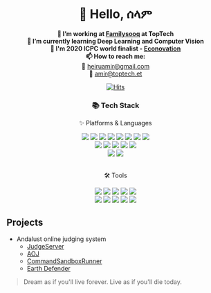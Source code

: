 <!-- 
<div align="center">
  <img src="https://capsule-render.vercel.app/api?type=waving&color=auto&height=100&section=header&text=Maestr.oh's%20Hub&fontSize=50" />
</div> -->

<h1 align="center">👋 Hello, ሰላም</h1>



<p align="center">
  <strong>🔭 I’m working at <a href="https://familysooq.com">Familysooq</a> at TopTech</strong><br>
  <strong>🌱 I’m currently learning Deep Learning and Computer Vision</strong><br>
  <strong>👯 I'm 2020 ICPC world finalist - <a href="https://github.com/JNU-econovation">Econovation</a></strong><br>
  <strong>📫 How to reach me:</strong><br>
  📧 <a href="mailto:heiruamir@gmail.com">heiruamir@gmail.com</a><br>
  📧 <a href="mailto:amir@toptech.et">amir@toptech.et</a>
</p>
<div align=center>
  
[![Hits](https://hits.seeyoufarm.com/api/count/incr/badge.svg?url=https%3A%2F%2Fgithub.com%2FDodant&count_bg=%238BBBF1&title_bg=%23555555&icon=github.svg&icon_color=%23FFFFFF&title=today+%2F+total&edge_flat=false)](https://hits.seeyoufarm.com)

</div>

<div align=center>
	<h3>📚 Tech Stack</h3>
	<p>✨ Platforms & Languages</p>
</div>
<div align="center">
  <img src="https://img.shields.io/badge/Python-white?style=flat&logo=Python&logoColor=3776AB" />
  <img src="https://img.shields.io/badge/Java-white?style=flat&logo=Java&logoColor=007396"/>
  <img src="https://img.shields.io/badge/React-white?style=flat&logo=React&logoColor=#025373" />
  <img src="https://img.shields.io/badge/ReactNative-white?style=flat&logo=ReactNative&logoColor=#025373" />
  <img src="https://img.shields.io/badge/HTML5-white?style=flat&logo=HTML5&logoColor=E34F26" />
  <img src="https://img.shields.io/badge/CSS3-white?style=flat&logo=CSS3&logoColor=1572B6" />
  <img src="https://img.shields.io/badge/JavaScript-white?style=flat&logo=JavaScript&logoColor=F7DF1E" />
  <img src="https://img.shields.io/badge/MySQL-white?style=flat&logo=MySQL&logoColor=4479A1" />
  <br>
  <img src="https://img.shields.io/badge/PyTorch-EE4C2C?style=flat&logo=PyTorch&logoColor=white" />
  <img src="https://img.shields.io/badge/PyTorch%20Lightening-792EE5?style=flat&logo=pytorchlightning&logoColor=white" />
  <img src="https://img.shields.io/badge/TF-FF6F00?style=flat&logo=tensorflow&logoColor=white" />
  <img src="https://img.shields.io/badge/Keras-D00000?style=flat&logo=keras&logoColor=white" />
  <img src="https://img.shields.io/badge/Django-092E20?style=flat&logo=Django&logoColor=white" />
  <br>
  <img src="https://img.shields.io/badge/Linux-FCC624?style=flat&logo=Linux&logoColor=white" />
  <img src="https://img.shields.io/badge/macOS-000000?style=flat&logo=macOS&logoColor=white" />
</div>
<br>
<div align=center>
	<p>🛠 Tools</p>
</div>
<div align=center>
	<img src="https://img.shields.io/badge/PyCharm-000000?style=flat&logo=PyCharm&logoColor=white" />
	<img src="https://img.shields.io/badge/VS%20Code-007ACC?style=flat&logo=VisualStudioCode&logoColor=white" />
	<img src="https://img.shields.io/badge/vim-007ACC?style=flat&logo=vim&logoColor=white" />
	<img src="https://img.shields.io/badge/Xcode-147EFB?style=flat&logo=xcode&logoColor=white" />
  <img src="https://img.shields.io/badge/Jupyter-F37626?style=flat&logo=jupyter&logoColor=white" />
  <br>
	<img src="https://img.shields.io/badge/Docker-2496ED?style=flat&logo=docker&logoColor=white" />
	<img src="https://img.shields.io/badge/Git-F05032?style=flat&logo=Git&logoColor=white" />
	<img src="https://img.shields.io/badge/GitHub-181717?style=flat&logo=GitHub&logoColor=white" />
  <img src="https://img.shields.io/badge/Slack-4A154B?style=flat&logo=slack&logoColor=white" />
  <img src="https://img.shields.io/badge/ChatGPT-412991?style=flat&logo=openai&logoColor=white" />
</div>

## Projects
- Andalust online judging system
  - [JudgeServer](https://github.com/Andalus-ICPC/AndalusJudge/tree/main/JudgeServer)
  - [AOJ](https://github.com/Andalus-ICPC/AndalusJudge/tree/main/AOJ)
  - [CommandSandboxRunner](https://github.com/a-m-h-e-r-e/SandboxCommandRunner)
  - [Earth Defender](https://github.com/a-m-h-e-r-e/Earth-Defender)
   
   

   
> Dream as if you'll live forever. Live as if you'll die today.
<!--
**Dodant/dodant** is a ✨ _special_ ✨ repository because its `README.md` (this file) appears on your GitHub profile.

Here are some ideas to get you started:

- 🔭 I’m currently working on ...
- 🌱 I’m currently learning ...
- 👯 I’m looking to collaborate on ...
- 🤔 I’m looking for help with ...
- 💬 Ask me about ...
- 📫 How to reach me: ...
- 😄 Pronouns: ...
- ⚡ Fun fact: ...
-->
